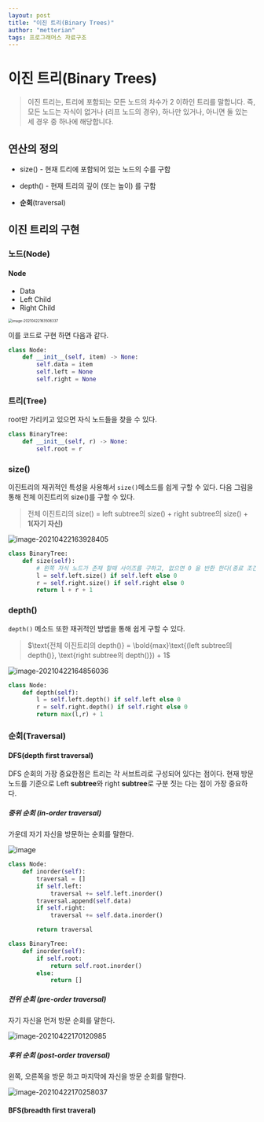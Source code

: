 ```yaml
---
layout: post
title: "이진 트리(Binary Trees)"
author: "metterian"
tags: 프로그래머스 자료구조
---
```

# 이진 트리(Binary Trees)

> 이진 트리는, 트리에 포함되는 모든 노드의 차수가 2 이하인 트리를 말합니다. 즉, 모든 노드는 자식이 없거나 (리프 노드의 경우), 하나만 있거나, 아니면 둘 있는 세 경우 중 하나에 해당합니다.



## 연산의 정의

- size() - 현재 트리에 포함되어 있는 노드의 수를 구함
- depth() - 현재 트리의 깊이 (또는 높이) 를 구함

- **순회**(traversal)



## 이진 트리의 구현

### 노드(Node)

#### Node

- Data
- Left Child
- Right Child

<img src="https://tva1.sinaimg.cn/large/008i3skNgy1gptkh4j6u6j30c40cswfy.jpg" alt="image-20210422163506337" style="zoom:50%;" />

이를 코드로 구현 하면 다음과 같다.

```python
class Node:
    def __init__(self, item) -> None:
        self.data = item
        self.left = None
        self.right = None
```





### 트리(Tree)

root만 가리키고 있으면 자식 노드들을 찾을 수 있다.

```python
class BinaryTree:
    def __init__(self, r) -> None:
        self.root = r
```



### size()

이진트리의 재귀적인 특성을 사용해서 `size()`메소드를 쉽게 구할 수 있다. 다음 그림을 통해 전체 이진트리의 size()를 구할 수 있다.

> 전체 이진트리의 size() = left subtree의 size() + right subtree의 size() + **1(자기 자신)**

![image-20210422163928405](https://tva1.sinaimg.cn/large/008i3skNgy1gptkh7wdaqj30kw0duwid.jpg)

```python
class BinaryTree:
    def size(self):
        # 왼쪽 자식 노드가 존재 할때 사이즈를 구하고, 없으면 0 을 반환 한다(종료 조건)
        l = self.left.size() if self.left else 0
        r = self.right.size() if self.right else 0
        return l + r + 1
```



### depth()

`depth()` 메소드 또한 재귀적인 방법을 통해 쉽게 구할 수 있다.

>  $\text{전체 이진트리의 depth()} =  \bold{max}\text{(left subtree의 depth()}, \text{right subtree의 depth()}) + 1$

![image-20210422164856036](https://tva1.sinaimg.cn/large/008i3skNgy1gptkh9qb9hj30jw0a9q5a.jpg)

```python
class Node:
    def depth(self):
        l = self.left.depth() if self.left else 0
        r = self.right.depth() if self.right else 0
        return max(l,r) + 1
```





### 순회(Traversal)

#### DFS(depth first traversal)

DFS 순회의 가장 중요한점은 트리는 각 서브트리로 구성되어 있다는 점이다. 현재 방문 노드를 기준으로 Left **subtree**와 right **subtree**로 구분 짓는 다는 점이 가장 중요하다.

##### 중위 순회 (in-order traversal)

가운데 자기 자신을 방문하는 순회를 말한다.

![image](https://media.vlpt.us/images/inyong_pang/post/9cbf188d-3e74-43a0-b822-256f6ae00abf/image.png)



```python
class Node:
    def inorder(self):
        traversal = []
        if self.left:
            traversal += self.left.inorder()
        traversal.append(self.data)
        if self.right:
            traversal += self.data.inorder()

        return traversal
```

```python
class BinaryTree:
    def inorder(self):
        if self.root:
            return self.root.inorder()
        else:
            return []
```

##### 전위 순회 (pre-order traversal)

자기 자신을 먼저 방문 순회를 말한다.

![image-20210422170120985](https://tva1.sinaimg.cn/large/008i3skNgy1gptkhf8e43j30mi0cb0xa.jpg)

##### 후위 순회 (post-order traversal)

왼쪽, 오른쪽을 방문 하고 마지막에 자신을 방문 순회를 말한다.

![image-20210422170258037](https://tva1.sinaimg.cn/large/008i3skNgy1gptkhg7qgxj30op0cuq7l.jpg)

#### BFS(breadth first traveral)

